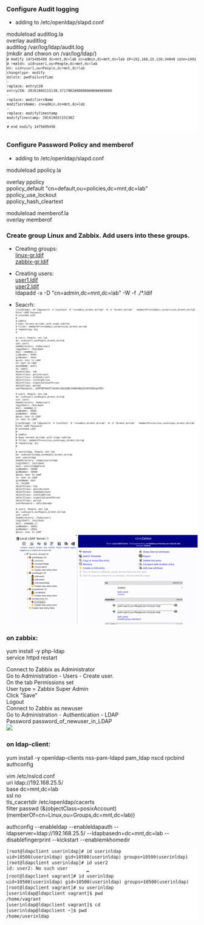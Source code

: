 ### Configure Audit logging  
- adding to /etc/openldap/slapd.conf  
  
moduleload auditlog.la  
overlay auditlog  
auditlog /var/log/ldap/audit.log  
(mkdir and chwon on /var/log/ldap/)  
![](auditlog.png)  
  
### Configure Password Policy and memberof  
- adding to /etc/openldap/slapd.conf  
  
moduleload ppolicy.la  
  
overlay ppolicy  
ppolicy_default "cn=default,ou=policies,dc=mnt,dc=lab"  
ppolicy_use_lockout  
ppolicy_hash_cleartext  
  
moduleload memberof.la  
overlay memberof  
  
### Create group Linux and Zabbix. Add users into these groups.   
- Creating groups:  
[linux-gr.ldif](linux-gr.ldif)  
[zabbix-gr.ldif](zabbix-gr.ldif)  
  
- Creating users:  
[user1.ldif](user1.ldif)  
[user2.ldif](user2.ldif)  
ldapadd -x -D "cn=admin,dc=mnt,dc=lab" -W -f ./*.ldif  
  
- Seacrh:  
![](ldapsearch1.png)  
![](ldapsearch_linuxgr.png)  
![](UI.png)  
  
### on zabbix:  
yum install -y php-ldap  
service httpd restart  
  
Connect to Zabbix as Administrator  
Go to Administration - Users - Create user.   
On the tab  Permissions set   
User type = Zabbix Super Admin  
Click "Save"  
Logout  
Connect to Zabbix as newuser  
Go to Administration - Authentication - LDAP  
Password password_of_newuser_in_LDAP  
![](zabbix-ldap.png)  
  
  
### on ldap-client:  
yum install -y openldap-clients nss-pam-ldapd pam_ldap nscd rpcbind authconfig  
  
vim /etc/nslcd.conf  
uri ldap://192.168.25.5/  
base dc=mnt,dc=lab  
ssl no  
tls_cacertdir /etc/openldap/cacerts  
filter passwd (&(objectClass=posixAccount)(memberOf=cn=Linux,ou=Groups,dc=mnt,dc=lab))  

authconfig --enableldap --enableldapauth --ldapserver=ldap://192.168.25.5/ --ldapbasedn=dc=mnt,dc=lab --disablefingerprint --kickstart --enablemkhomedir  
  
  
![](filterlinux.png)  
![](linuxlogin.png)  

